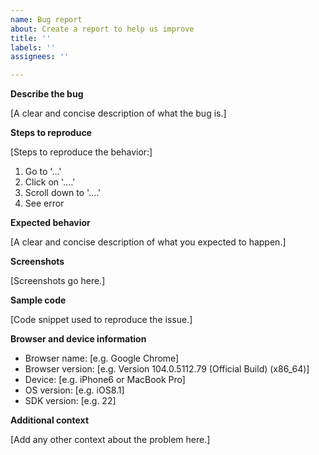 ```yaml
---
name: Bug report
about: Create a report to help us improve
title: ''
labels: ''
assignees: ''

---
```


**Describe the bug**

[A clear and concise description of what the bug is.]


**Steps to reproduce**

[Steps to reproduce the behavior:]

1. Go to '...'
2. Click on '....'
3. Scroll down to '....'
4. See error

**Expected behavior**

[A clear and concise description of what you expected to happen.]


**Screenshots**

[Screenshots go here.]


**Sample code**

[Code snippet used to reproduce the issue.]


**Browser and device information**

 - Browser name: [e.g. Google Chrome]
 - Browser version: [e.g. Version 104.0.5112.79 (Official Build) (x86_64)]
 - Device: [e.g. iPhone6 or MacBook Pro]
 - OS version: [e.g. iOS8.1]
 - SDK version: [e.g. 22]


**Additional context**

[Add any other context about the problem here.]
